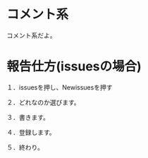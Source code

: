 # コメント系
コメント系だよ。

# 報告仕方(issuesの場合)
１．issuesを押し、Newissuesを押す

２．どれなのか選びます。

３．書きます。

４．登録します。

５．終わり。

